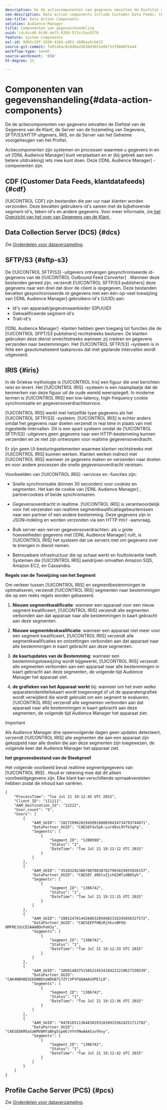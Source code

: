 ```yaml
---
description: De de actiecomponenten van gegevens omvatten de Diefstal van de Gegevens van de Klant, de Server van de Inzameling van Gegevens, SFTP/S3/HTTP uitgevers, IRIS, en de Server van het Geheime voorgeheugen van het Profiel.
seo-description: Data action components include Customer Data Feeds, the Data Collection Server, SFTP/S3/HTTP publishers, IRIS, and the Profile Cache Server.
seo-title: Data Action Components
solution: Audience Manager
title: Componenten van gegevenshandeling
uuid: c4c4cc46-8c96-4ef5-8269-571cc5ac9276
feature: System Components
exl-id: 8065c19f-1930-4164-a952-1686aa5cb622
source-git-commit: fe01ebac8c0d0ad3630d3853e0bf32f0b00f6a44
workflow-type: tm+mt
source-wordcount: '658'
ht-degree: 1%

---
```


# Componenten van gegevenshandeling{#data-action-components}

De de actiecomponenten van gegevens omvatten de Diefstal van de Gegevens van de Klant, de Server van de Inzameling van Gegevens, SFTP/S3/HTTP uitgevers, IRIS, en de Server van het Geheime voorgeheugen van het Profiel.

<!-- 

c_compact.xml

 -->

Actiecomponenten zijn systemen en processen waarmee u gegevens in en uit [!DNL Audience Manager] kunt verplaatsen en er (bij gebrek aan een betere uitdrukking) iets mee kunt doen. Deze [!DNL Audience Manager] -componenten zijn:

## CDF (Customer Data Feeds, klantdatafeeds) {#cdf}

[!UICONTROL CDF] zijn bestanden die per uur naar klanten worden verzonden. Deze bevatten gebruikers-id&#39;s samen met de bijbehorende segment-id&#39;s, teken-id&#39;s en andere gegevens. Voor meer informatie, zie [&#x200B; het Overzicht van het voer van Gegevens van de Klant &#x200B;](../../features/cdf-files.md).

## Data Collection Server (DCS) {#dcs}

Zie [Onderdelen voor dataverzameling](../../reference/system-components/components-data-collection.md).

## SFTP/S3 {#sftp-s3}

De [!UICONTROL SFTP/S3] -uitgevers ontvangen gesynchroniseerde id-gegevens van de [!UICONTROL Outbound Feed Converter] . Wanneer deze bestanden gereed zijn, verzendt [!UICONTROL SFTP/S3 publishers] deze gegevens naar een doel dat door de client is opgegeven. Deze bestanden bevatten gesynchroniseerde id-gegevens met een één-op-veel toewijzing van [!DNL Audience Manager] gebruikers-id&#39;s (UUID) aan:

* Id&#39;s van apparaat/gegevensaanbieder (DPUUID)
* Gekwalificeerde segment-id&#39;s
* Trait-id&#39;s

[!DNL Audience Manager] -klanten hebben geen toegang tot functies die de [!UICONTROL SFPT/S3 publishers] rechtstreeks besturen. De klanten gebruiken deze dienst onrechtstreeks wanneer zij creëren en gegevens verzenden naar bestemmingen. Het [!UICONTROL SFTP/S3] -systeem is in feite een geautomatiseerd taakproces dat met geplande intervallen wordt uitgevoerd.

## IRIS {#iris}

In de Griekse mythologie is [!UICONTROL Iris] een figuur die snel berichten reist en levert. Het [!UICONTROL IRIS] -systeem is een naamplaatje dat de kenmerken van deze figuur uit de oude wereld weerspiegelt. In moderne termen is [!UICONTROL IRIS] een low-latency, high-frequency cookie synchronisatie en gegevensoverdrachtservice.

[!UICONTROL IRIS] werkt met hetzelfde type gegevens als het [!UICONTROL SFTP/S3] -systeem. [!UICONTROL IRIS] is echter anders omdat het gegevens naar doelen verzendt in real time in plaats van met ingestelde intervallen. Dit is een apart systeem omdat de [!UICONTROL SFTP/S3] -uitgevers geen gegevens naar een HTTP-bestemming kunnen verzenden en ze niet zijn ontworpen voor realtime gegevensoverdracht.

Er zijn geen UI-besturingselementen waarmee klanten rechtstreeks met [!UICONTROL IRIS] kunnen werken. Klanten werken indirect met [!UICONTROL IRIS] wanneer ze gegevens maken en verzenden naar doelen en voor andere processen die snelle gegevensoverdracht vereisen.

Voorbeelden van [!UICONTROL IRIS] -services en -functies zijn:

* Snelle synchronisatie (binnen 30 seconden) voor cookies en segmenten. Het kan de cookie van [!DNL Audience Manager] , partnercookies of beide synchroniseren.
* Gegevensoverdracht in realtime. [!UICONTROL IRIS] is verantwoordelijk voor het verzenden van realtime segmentkwalificatiegebeurtenissen naar een partner of een andere bestemming. Deze gegevens zijn in JSON-indeling en worden verzonden via een HTTP `POST` -aanvraag.

* Bulk server-aan-server gegevensoverdrachten: als u grote hoeveelheden gegevens met [!DNL Audience Manager] ruilt, is [!UICONTROL IRIS] het systeem dat uw servers met om gegevens over te brengen in dienst nemen.

* Betrouwbare infrastructuur die op schaal werkt en fouttolerantie heeft. Systemen die [!UICONTROL IRIS] aandrijven omvatten Amazon SQS, Amazon EC2, en Cassandra.

**Regels van de Toewijzing van het Segment**

Om verkeer tussen [!UICONTROL IRIS] en segmentbestemmingen te optimaliseren, verzendt [!UICONTROL IRIS] segmenten naar bestemmingen die op een reeks regels worden gebaseerd.

1. **Nieuwe segmentkwalificatie**: wanneer een apparaat voor een nieuw segment kwalificeert, [!UICONTROL IRIS] verzendt alle segmenten verbonden aan dat apparaat naar alle bestemmingen in kaart gebracht aan deze segmenten.

1. **Nieuwe segmentdeskwalificatie**: wanneer een apparaat niet meer voor een segment kwalificeert, [!UICONTROL IRIS] verzendt alle segmentkwalificaties en ontzettingen verbonden aan dat apparaat naar alle bestemmingen in kaart gebracht aan deze segmenten.

1. **de kaartupdates van de Bestemming**: wanneer een bestemmingstoewijzing wordt bijgewerkt, [!UICONTROL IRIS] verzendt alle segmenten verbonden aan een apparaat naar alle bestemmingen in kaart gebracht aan deze segmenten, de volgende tijd Audience Manager het apparaat ziet.

1. **de grafieken van het Apparaat werkt** bij: wanneer om het even welke apparatenidentiteitskaart wordt toegevoegd of uit de apparatengrafiek wordt verwijderd die wordt gebruikt om een segment te evalueren, [!UICONTROL IRIS] verzendt alle segmenten verbonden aan dat apparaat naar alle bestemmingen in kaart gebracht aan deze segmenten, de volgende tijd Audience Manager het apparaat ziet.

>[!IMPORTANT]
>
>Als Audience Manager drie opeenvolgende dagen geen updates detecteert, verzendt [!UICONTROL IRIS] alle segmenten die aan een apparaat zijn gekoppeld naar alle doelen die aan deze segmenten zijn toegewezen, de volgende keer dat Audience Manager het apparaat ziet.

**het gegevensbestand van de Steekproef**

Het volgende voorbeeld bevat realtime segmentgegevens van [!UICONTROL IRIS] . Houd er rekening mee dat dit alleen voorbeeldgegevens zijn. Elke klant kan verschillende opmaakvereisten hebben zodat de inhoud kan variëren.

```
{
    "ProcessTime": "Tue Jul 21 19:12:45 UTC 2015",
    "Client_ID": "111111",
    "AAM_Destination_Id": "22222",
    "User_count": "5",
    "Users": [
        {
            "AAM_UUID": "28272096202945091600036434734793744071",
            "DataPartner_UUID": "CAESEFdv5pk-Lurd8vL9Yfb3qFg",
            "Segments": [
                {
                    "Segment_ID": "1200598",
                    "Status": "1",
                    "DateTime": "Tue Jul 21 19:12:12 UTC 2015"
                }
            ]
        },
        {
            "AAM_UUID": "35183292386788708387827965829455926157",
            "DataPartner_UUID": "CAESEF_d8blvZjchQ2WTzdB65yk",
            "Segments": [
                {
                    "Segment_ID": "1306742",
                    "Status": "1",
                    "DateTime": "Tue Jul 21 19:12:15 UTC 2015"
                }
            ]
        },
        {
            "AAM_UUID": "28012470144260632050402316345856327572",
            "DataPartner_UUID": "CAESEEPfHBiRjhkzvBPXQ-0MFRE|UzCESAAABOnFeHJy",
            "Segments": [
                {
                    "Segment_ID": "1306742",
                    "Status": "1",
                    "DateTime": "Tue Jul 21 19:12:33 UTC 2015"
                }
            ]
        },
        {
            "AAM_UUID": "18981483751565214534184221210627150539",
            "DataPartner_UUID": "CAK4NDH0ESEE6NBEhoWDkB7s7ZY|VPYFQQAAASXPElL0",
            "Segments": [
                {
                    "Segment_ID": "1306742",
                    "Status": "1",
                    "DateTime": "Tue Jul 21 19:12:36 UTC 2015"
                }
            ]
        },
        {
            "AAM_UUID": "04761851136483019318109155624251711702",
            "DataPartner_UUID": "CAESEDkM5aSaKMV8MfaBhgSspmE|VYnTNwAAASzvVhxy",
            "Segments": [
                {
                    "Segment_ID": "1306742",
                    "Status": "1",
                    "DateTime": "Tue Jul 21 19:12:42 UTC 2015"
                }
            ]
        }
    ]
}
```

## Profile Cache Server (PCS) {#pcs}

Zie [Onderdelen voor dataverzameling](../../reference/system-components/components-data-collection.md).
